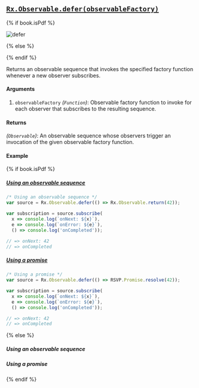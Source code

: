 ## [`Rx.Observable.defer(observableFactory)`](https://github.com/Reactive-Extensions/RxJS/blob/master/src/core/linq/observable/defer.js)

{% if book.isPdf %}

![defer](http://reactivex.io/documentation/operators/images/defer.png)

{% else %}



{% endif %}

Returns an observable sequence that invokes the specified factory function whenever a new observer subscribes.

#### Arguments
1. `observableFactory` *(`Function`)*: Observable factory function to invoke for each observer that subscribes to the resulting sequence.

#### Returns
*(`Observable`)*: An observable sequence whose observers trigger an invocation of the given observable factory function.

#### Example

{% if book.isPdf %}

##### [Using an observable sequence](http://jsbin.com/vigitu/2/edit?js,console)

```js
/* Using an observable sequence */
var source = Rx.Observable.defer(() => Rx.Observable.return(42));

var subscription = source.subscribe(
  x => console.log(`onNext: ${x}`),
  e => console.log(`onError: ${e}`),
  () => console.log('onCompleted'));

// => onNext: 42
// => onCompleted
```

##### [Using a promise](http://jsbin.com/memuf/2/edit?js,console)

```js
/* Using a promise */
var source = Rx.Observable.defer(() => RSVP.Promise.resolve(42));

var subscription = source.subscribe(
  x => console.log(`onNext: ${x}`),
  e => console.log(`onError: ${e}`),
  () => console.log('onCompleted'));

// => onNext: 42
// => onCompleted
```

{% else %}

##### Using an observable sequence

[](http://jsbin.com/vigitu/2/embed?js,console)

##### Using a promise

[](http://jsbin.com/memuf/2/embed?js,console)

{% endif %}


